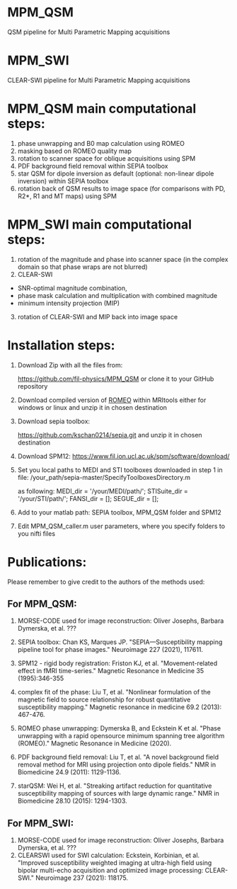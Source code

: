 # MPM_QSM
QSM pipeline for Multi Parametric Mapping acquisitions

# MPM_SWI   
CLEAR-SWI pipeline for Multi Parametric Mapping acquisitions

# MPM_QSM main computational steps:

 1) phase unwrapping and B0 map calculation using ROMEO
 2) masking based on ROMEO quality map
 3) rotation to scanner space for oblique acquisitions using SPM
 4) PDF background field removal within SEPIA toolbox
 5) star QSM for dipole inversion as default (optional: non-linear dipole inversion) within SEPIA toolbox
 6) rotation back of QSM results to image space (for comparisons with PD, R2*, R1 and MT maps) using SPM

# MPM_SWI main computational steps:
 1) rotation of the magnitude and phase into scanner space
   (in the complex domain so that phase wraps are not blurred)
 2) CLEAR-SWI
   - SNR-optimal magnitude combination,
   - phase mask calculation and multiplication with combined magnitude
   - minimum intensity projection (MIP)
 3) rotation  of CLEAR-SWI and MIP back into image space

# Installation steps:

1. Download Zip with all the files from:

	https://github.com/fil-physics/MPM_QSM
	or clone it to your GitHub repository

2. Download compiled version of [ROMEO](https://github.com/korbinian90/CompileMRI.jl/releases/tag/v3.6.4) within MRItools either for windows or linux and unzip it in chosen destination

3. Download sepia toolbox:
	
	https://github.com/kschan0214/sepia.git
	and unzip it in chosen destination

4. Download SPM12:
	https://www.fil.ion.ucl.ac.uk/spm/software/download/

5. Set you local paths to MEDI and STI toolboxes downloaded in step 1 in file:
 	/your_path/sepia-master/SpecifyToolboxesDirectory.m

	as following:
	MEDI_dir = '/your/MEDI/path/';
	STISuite_dir = '/your/STI/path/';
	FANSI_dir = [];
	SEGUE_dir = [];

6. Add to your matlab path: SEPIA toolbox, MPM_QSM folder and SPM12
7. Edit MPM_QSM_caller.m user parameters, where you specify folders to you nifti files


# Publications:

Please remember to give credit to the authors of the methods used:

## For MPM_QSM:
1. MORSE-CODE used for image reconstruction:
   Oliver Josephs, Barbara Dymerska, et al. ???
2. SEPIA toolbox:
Chan KS, Marques JP. "SEPIA—Susceptibility mapping pipeline tool for phase images." Neuroimage 227 (2021), 117611.

3. SPM12 - rigid body registration:
Friston KJ, et al. "Movement-related effect in fMRI time-series." Magnetic Resonance in Medicine 35 (1995):346-355

4. complex fit of the phase:
Liu T, et al. "Nonlinear formulation of the magnetic field to source relationship for robust quantitative susceptibility mapping." Magnetic resonance in medicine 69.2 (2013): 467-476.

5. ROMEO phase unwrapping:
Dymerska B, and Eckstein K et al. "Phase unwrapping with a rapid opensource minimum spanning tree algorithm (ROMEO)." Magnetic Resonance in Medicine (2020).

6. PDF background field removal:
Liu T, et al. "A novel background field removal method for MRI using projection onto dipole fields." NMR in Biomedicine 24.9 (2011): 1129-1136.

7. starQSM:
Wei H, et al. "Streaking artifact reduction for quantitative susceptibility mapping of sources with large dynamic range." NMR in Biomedicine 28.10 (2015): 1294-1303.

## For MPM_SWI:
1. MORSE-CODE used for image reconstruction:
   Oliver Josephs, Barbara Dymerska, et al. ???
3. CLEARSWI used for SWI calculation:
   Eckstein, Korbinian, et al. "Improved susceptibility weighted imaging at ultra-high field using bipolar multi-echo acquisition and optimized image processing: CLEAR-SWI." Neuroimage 237 (2021): 118175.

